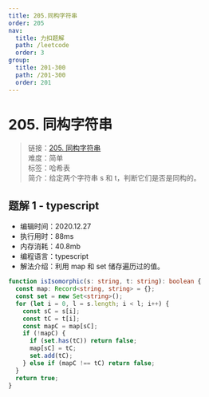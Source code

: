```yaml
---
title: 205.同构字符串
order: 205
nav:
  title: 力扣题解
  path: /leetcode
  order: 3
group:
  title: 201-300
  path: /201-300
  order: 201
---
```


# 205. 同构字符串

> 链接：[205. 同构字符串](https://leetcode-cn.com/problems/isomorphic-strings/)  
> 难度：简单  
> 标签：哈希表  
> 简介：给定两个字符串 s 和 t，判断它们是否是同构的。

## 题解 1 - typescript

- 编辑时间：2020.12.27
- 执行用时：88ms
- 内存消耗：40.8mb
- 编程语言：typescript
- 解法介绍：利用 map 和 set 储存遍历过的值。

```typescript
function isIsomorphic(s: string, t: string): boolean {
  const map: Record<string, string> = {};
  const set = new Set<string>();
  for (let i = 0, l = s.length; i < l; i++) {
    const sC = s[i];
    const tC = t[i];
    const mapC = map[sC];
    if (!mapC) {
      if (set.has(tC)) return false;
      map[sC] = tC;
      set.add(tC);
    } else if (mapC !== tC) return false;
  }
  return true;
}
```
